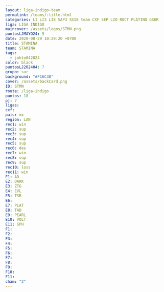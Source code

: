 ```yaml
---
layout: liga-indigo-team
permalink: /teams/:title.html
categories: LI LI3 LI8 SAP3 SSI8 team CXF SEP LIO ROCT PLATINO GSUR
liga: LIGA INDIGO
maincover: /assets/logos/STMN.png
puntosLJMAYO24: 9
date: 2020-08-29 10:29:20 +0700
title: STAMINA
team: STAMINA
tags:
  - johto042024
color: black
puntosLJ202404: 7
grupo: sur
background: "#F16C38"
cover: /assets/backCard.png
ID: STMN
route: /liga-indigo
puntos: 18
pj: 7
ligas: 
cxf: 
pais: mx
region: LAN
rec1: win
rec2: sup
rec3: sup
rec4: sup
rec5: sup
rec6: des
rec7: win
rec8: sup
rec9: sup
rec10: loss
rec11: win
E1: AD
E2: DARK
E3: ZTG
E4: EVL
E5: TSR
E6: 
E7: PLAT
E8: TAD
E9: PEARL
E10: VOLT
E11: SPH
F1: 
F2: 
F3: 
F4: 
F5: 
F6: 
F7: 
F8: 
F9: 
F10: 
F11: 
cham: "2"
---
```



